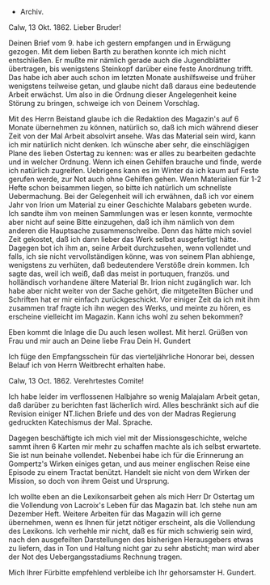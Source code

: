 + Archiv.

 Calw, 13 Okt. 1862.
Lieber Bruder!

Deinen Brief vom 9. habe ich gestern empfangen und in Erwägung gezogen. Mit dem lieben Barth zu berathen konnte ich mich nicht entschließen. Er mußte mir nämlich gerade auch die Jugendblätter übertragen, bis wenigstens Steinkopf darüber eine feste Anordnung trifft. Das habe ich aber auch schon im letzten Monate aushilfsweise und früher wenigstens teilweise getan, und glaube nicht daß daraus eine bedeutende Arbeit erwächst. Um also in die Ordnung dieser Angelegenheit keine Störung zu bringen, schweige ich von Deinem Vorschlag.

Mit des Herrn Beistand glaube ich die Redaktion des Magazin's auf 6 Monate übernehmen zu können, natürlich so, daß ich mich während dieser Zeit von der Mal Arbeit absolvirt ansehe. Was das Material sein wird, kann ich mir natürlich nicht denken. Ich wünsche aber sehr, die einschlägigen Plane des lieben Ostertag zu kennen: was er alles zu bearbeiten gedachte und in welcher Ordnung. Wenn ich einen Gehilfen brauche und finde, werde ich natürlich zugreifen. Uebrigens kann es im Winter da ich kaum auf Feste gerufen werde, zur Not auch ohne Gehilfen gehen. Wenn Materialien für 1-2 Hefte schon beisammen liegen, so bitte ich natürlich um schnellste Uebermachung. 
Bei der Gelegenheit will ich erwähnen, daß ich vor einem Jahr von Irion um Material zu einer Geschichte Malabars gebeten wurde. Ich sandte ihm von meinen Sammlungen was er lesen konnte, vermochte aber nicht auf seine Bitte einzugehen, daß ich ihm nämlich von dem anderen die Hauptsache zusammenschreibe. Denn das hätte mich soviel Zeit gekostet, daß ich dann lieber das Werk selbst ausgefertigt hätte. Dagegen bot ich ihm an, seine Arbeit durchzusehen, wenn vollendet und falls, ich sie nicht vervollständigen könne, was von seinem Plan abhienge, wenigstens zu verhüten, daß bedeutendere Verstöße drein kommen. Ich sagte das, weil ich weiß, daß das meist in portuquen, französ. und holländisch vorhandene ältere Material Br. Irion nicht zugänglich war. Ich habe aber nicht weiter von der Sache gehört, die mitgeteilten Bücher und Schriften hat er mir einfach zurückgeschickt. Vor einiger Zeit da ich mit ihm zusammen traf fragte ich ihn wegen des Werks, und meinte zu hören, es erscheine vielleicht im Magazin. Kann ichs wohl zu sehen bekommen?

Eben kommt die Inlage die Du auch lesen wollest. Mit herzl. Grüßen von Frau und mir auch an Deine liebe Frau
 Dein
 H. Gundert

Ich füge den Empfangsschein für das vierteljährliche Honorar bei, dessen Belauf ich von Herrn Weitbrecht erhalten habe.



 Calw, 13 Oct. 1862.
Verehrtestes Comite!

Ich habe leider im verflossenen Halbjahre so wenig Malajalam Arbeit getan, daß darüber zu berichten fast lächerlich wird. Alles beschränkt sich auf die Revision einiger NT.lichen Briefe und des von der Madras Regierung gedruckten Katechismus der Mal. Sprache.

Dagegen beschäftigte ich mich viel mit der Missionsgeschichte, welche sammt ihren 6 Karten mir mehr zu schaffen machte als ich selbst erwartete. Sie ist nun beinahe vollendet. Nebenbei habe ich für die Erinnerung an Gompertz's Wirken einiges getan, und aus meiner englischen Reise eine Episode zu einem Tractat benützt. Handelt sie nicht von dem Wirken der Mission, so doch von ihrem Geist und Ursprung.

Ich wollte eben an die Lexikonsarbeit gehen als mich Herr Dr Ostertag um die Vollendung von Lacroix's Leben für das Magazin bat. Ich stehe nun am Dezember Heft. Weitere Arbeiten für das Magazin will ich gerne übernehmen, wenn es Ihnen für jetzt nötiger erscheint, als die Vollendung des Lexikons. Ich verhehle mir nicht, daß es für mich schwierig sein wird, nach den ausgefeilten Darstellungen des bisherigen Herausgebers etwas zu liefern, das in Ton und Haltung nicht gar zu sehr absticht; man wird aber der Not des Uebergangsstadiums Rechnung tragen.

Mich Ihrer Fürbitte empfehlend verbleibe ich
 Ihr gehorsamster
 H. Gundert.
